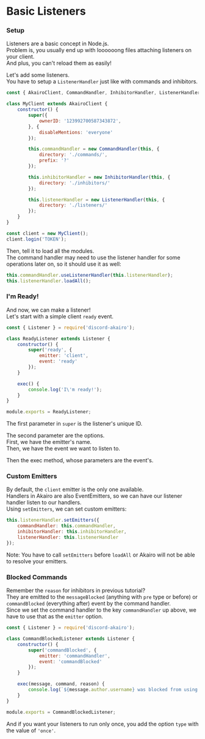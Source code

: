 # Basic Listeners

### Setup

Listeners are a basic concept in Node.js.  
Problem is, you usually end up with loooooong files attaching listeners on your client.  
And plus, you can't reload them as easily!  

Let's add some listeners.  
You have to setup a `ListenerHandler` just like with commands and inhibitors.  

```js
const { AkairoClient, CommandHandler, InhibitorHandler, ListenerHandler } = require('discord-akairo');

class MyClient extends AkairoClient {
    constructor() {
        super({
            ownerID: '123992700587343872',
        }, {
            disableMentions: 'everyone'
        });

        this.commandHandler = new CommandHandler(this, {
            directory: './commands/',
            prefix: '?'
        });

        this.inhibitorHandler = new InhibitorHandler(this, {
            directory: './inhibitors/'
        });

        this.listenerHandler = new ListenerHandler(this, {
            directory: './listeners/'
        });
    }
}

const client = new MyClient();
client.login('TOKEN');
```

Then, tell it to load all the modules.  
The command handler may need to use the listener handler for some operations later on, so it should use it as well:  

```js
this.commandHandler.useListenerHandler(this.listenerHandler);
this.listenerHandler.loadAll();
```

### I'm Ready!

And now, we can make a listener!   
Let's start with a simple client `ready` event.  

```js
const { Listener } = require('discord-akairo');

class ReadyListener extends Listener {
    constructor() {
        super('ready', {
            emitter: 'client',
            event: 'ready'
        });
    }

    exec() {
        console.log('I\'m ready!');
    }
}

module.exports = ReadyListener;
```

The first parameter in `super` is the listener's unique ID.  

The second parameter are the options.  
First, we have the emitter's name.  
Then, we have the event we want to listen to.  

Then the exec method, whose parameters are the event's.  

### Custom Emitters

By default, the `client` emitter is the only one available.  
Handlers in Akairo are also EventEmitters, so we can have our listener handler listen to our handlers.  
Using `setEmitters`, we can set custom emitters:  

```js
this.listenerHandler.setEmitters({
    commandHandler: this.commandHandler,
    inhibitorHandler: this.inhibitorHandler,
    listenerHandler: this.listenerHandler
});
```

Note: You have to call `setEmitters` before `loadAll` or Akairo will not be able to resolve your emitters.

### Blocked Commands

Remember the `reason` for inhibitors in previous tutorial?  
They are emitted to the `messageBlocked` (anything with `pre` type or before) or `commandBlocked` (everything after) event by the command handler.  
Since we set the command handler to the key `commandHandler` up above, we have to use that as the `emitter` option.  

```js
const { Listener } = require('discord-akairo');

class CommandBlockedListener extends Listener {
    constructor() {
        super('commandBlocked', {
            emitter: 'commandHandler',
            event: 'commandBlocked'
        });
    }

    exec(message, command, reason) {
        console.log(`${message.author.username} was blocked from using ${command.id} because of ${reason}!`);
    }
}

module.exports = CommandBlockedListener;
```

And if you want your listeners to run only once, you add the option `type` with the value of `'once'`.  

